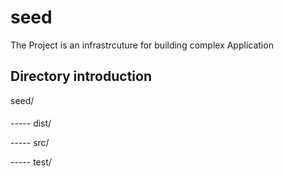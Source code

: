 # seed
The Project is an infrastrcuture for building complex Application

## Directory introduction
seed/
####
----- dist/   <!-- this directory stored for official version -->

----- src/    <!-- this directory stored for development version -->

----- test/   <!-- this directory just used for testing -->

